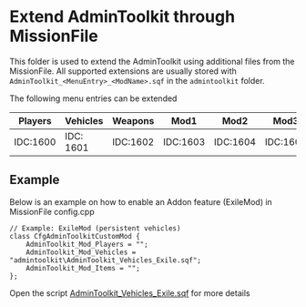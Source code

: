 # Extend AdminToolkit through MissionFile

This folder is used to extend the AdminToolkit using additional files from the MissionFile.
All supported extensions are usually stored with `AdminToolkit_<MenuEntry>_<ModName>.sqf` in the `admintoolkit` folder.

The following menu entries can be extended

| Players  | Vehicles  | Weapons   | Mod1     | Mod2     | Mod3     |
| -------  | --------- | --------  | ----     | ----     | ----     |
| IDC:1600 | IDC: 1601 | IDC:1602  | IDC:1603 | IDC:1604 | IDC:1605 |

## Example

Below is an example on how to enable an Addon feature (ExileMod) in MissionFile config.cpp

```
// Example: ExileMod (persistent vehicles)
class CfgAdminToolkitCustomMod {
    AdminToolkit_Mod_Players = "";
    AdminToolkit_Mod_Vehicles = "admintoolkit\AdminToolkit_Vehicles_Exile.sqf";
    AdminToolkit_Mod_Items = "";
};
```

Open the script <a href="admintoolkit/AdminToolkit_Vehicles_Exile.sqf">AdminToolkit_Vehicles_Exile.sqf</a> for more details
